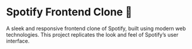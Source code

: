 # Spotify Frontend Clone 🎵

A sleek and responsive frontend clone of Spotify, built using modern web technologies. This project replicates the look and feel of Spotify’s user interface.
